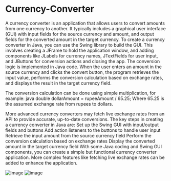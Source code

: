 # Currency-Converter

A currency converter is an application that allows users to convert amounts from one currency to another. It typically includes a graphical user interface (GUI) with input fields for the source currency and amount, and output fields for the converted amount in the target currency.
To create a currency converter in Java, you can use the Swing library to build the GUI. This involves creating a JFrame to hold the application window, and adding components like JLabels for currency names, JTextFields for user input, and JButtons for conversion actions and closing the app.
The conversion logic is implemented in Java code. When the user enters an amount in the source currency and clicks the convert button, the program retrieves the input value, performs the conversion calculation based on exchange rates, and displays the result in the target currency field.

The conversion calculation can be done using simple multiplication, for example:
java
double dollarAmount = rupeeAmount / 65.25;
Where 65.25 is the assumed exchange rate from rupees to dollars.

More advanced currency converters may fetch live exchange rates from an API to provide accurate, up-to-date conversions.
The key steps in creating a currency converter in Java are:
Set up the Swing GUI with input/output fields and buttons
Add action listeners to the buttons to handle user input
Retrieve the input amount from the source currency field
Perform the conversion calculation based on exchange rates
Display the converted amount in the target currency field
With some Java coding and Swing GUI components, you can create a simple but functional currency converter application. More complex features like fetching live exchange rates can be added to enhance the application.

![image](https://github.com/vishnuvardhan1606/Currency-Converter/assets/149487193/0b64c9f5-1501-4558-bd44-3a45caa6a20b)
![image](https://github.com/vishnuvardhan1606/Currency-Converter/assets/149487193/5a9ac05c-c599-4209-ac25-d950f3c753d1)
